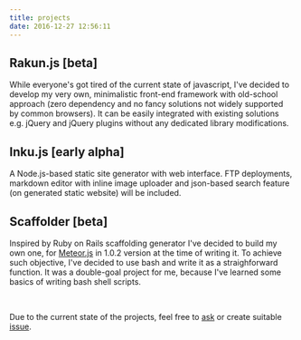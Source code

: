 ```yaml
---
title: projects
date: 2016-12-27 12:56:11
---
```


## Rakun.js [beta]

While everyone's got tired of the current state of javascript, I've decided to develop my very own, minimalistic front-end framework with old-school approach (zero dependency and no fancy solutions not widely supported by common browsers). 
It can be easily integrated with existing solutions e.g. jQuery and jQuery plugins without any dedicated library modifications.

## Inku.js [early alpha]

A Node.js-based static site generator with web interface. FTP deployments, markdown editor with inline image uploader and json-based search feature (on generated static website) will be included.

## Scaffolder [beta]

Inspired by Ruby on Rails scaffolding generator I've decided to build my own one, for [Meteor.js](http://meteor.com) in 1.0.2 version at the time of writing it. To achieve such objective, I've decided to use bash and write it as a straighforward function. 
It was a double-goal project for me, because I've learned some basics of writing bash shell scripts.

&nbsp;

Due to the current state of the projects, feel free to [ask](http://twitter.com/lukaszkups) or create suitable [issue](http://github.com/lukaszkups).
